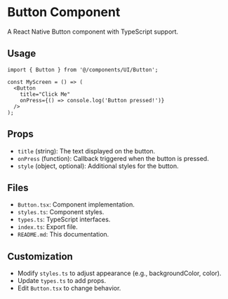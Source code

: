 # Button Component

A React Native Button component with TypeScript support.

## Usage

```tsx
import { Button } from '@/components/UI/Button';

const MyScreen = () => (
  <Button
    title="Click Me"
    onPress={() => console.log('Button pressed!')}
  />
);
```

## Props

- `title` (string): The text displayed on the button.
- `onPress` (function): Callback triggered when the button is pressed.
- `style` (object, optional): Additional styles for the button.

## Files

- `Button.tsx`: Component implementation.
- `styles.ts`: Component styles.
- `types.ts`: TypeScript interfaces.
- `index.ts`: Export file.
- `README.md`: This documentation.

## Customization

- Modify `styles.ts` to adjust appearance (e.g., backgroundColor, color).
- Update `types.ts` to add props.
- Edit `Button.tsx` to change behavior.